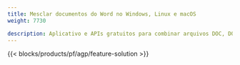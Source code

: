 ```yaml
---
title: Mesclar documentos do Word no Windows, Linux e macOS 
weight: 7730

description: Aplicativo e APIs gratuitos para combinar arquivos DOC, DOCX, RTF, DOT, DOTX, DOTM
---
```


{{< blocks/products/pf/agp/feature-solution >}} 

